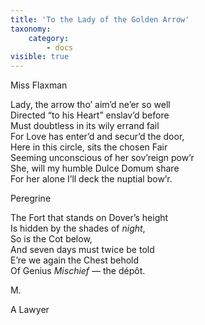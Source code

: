 ```yaml
---
title: 'To the Lady of the Golden Arrow'
taxonomy:
    category:
        - docs
visible: true
---
```


<div class="author">Miss Flaxman</div>

Lady, the arrow tho’ aim’d ne’er so well  
Directed “to his Heart” enslav’d before  
Must doubtless in its wily errand fail  
For Love has enter’d and secur’d the door,  
Here in this circle, sits the chosen Fair  
Seeming unconscious of her sov’reign pow’r  
She, will my humble Dulce Domum share  
For her alone I’ll deck the nuptial bow’r.  
  
Peregrine  
  
The Fort that stands on Dover’s height  
Is hidden by the shades of *night*,  
So is the Cot below,  
And seven days must twice be told  
E’re we again the Chest behold  
Of Genius *Mischief* — the dépôt.  
  
M. 
  
A Lawyer